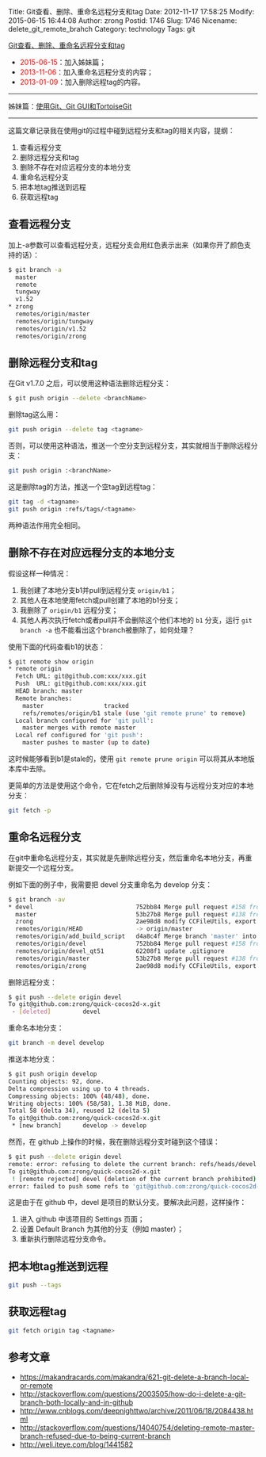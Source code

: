 Title: Git查看、删除、重命名远程分支和tag
Date: 2012-11-17 17:58:25
Modify: 2015-06-15 16:44:08
Author: zrong
Postid: 1746
Slug: 1746
Nicename: delete_git_remote_brahch
Category: technology
Tags: git

[Git查看、删除、重命名远程分支和tag](http://zengrong.net/post/1746.htm)

- <span style="color:red;">2015-06-15</span>：加入姊妹篇；
- <span style="color:red;">2013-11-06</span>：加入重命名远程分支的内容；
- <span style="color:red;">2013-01-09</span>：加入删除远程tag的内容。

----

姊妹篇：[使用Git、Git GUI和TortoiseGit](http://zengrong.net/post/1722.htm)

----

这篇文章记录我在使用git的过程中碰到远程分支和tag的相关内容，提纲：

1. 查看远程分支
1. 删除远程分支和tag
1. 删除不存在对应远程分支的本地分支
1. 重命名远程分支
1. 把本地tag推送到远程
1. 获取远程tag


## 查看远程分支

加上-a参数可以查看远程分支，远程分支会用红色表示出来（如果你开了颜色支持的话）：

``` bash
$ git branch -a
  master
  remote
  tungway
  v1.52
* zrong
  remotes/origin/master
  remotes/origin/tungway
  remotes/origin/v1.52
  remotes/origin/zrong
```

## 删除远程分支和tag

在Git v1.7.0 之后，可以使用这种语法删除远程分支：

``` bash
$ git push origin --delete <branchName>
```

删除tag这么用：

``` bash
git push origin --delete tag <tagname>
```

<!--more-->
否则，可以使用这种语法，推送一个空分支到远程分支，其实就相当于删除远程分支：

``` bash
git push origin :<branchName>
```

这是删除tag的方法，推送一个空tag到远程tag：

``` bash
git tag -d <tagname>
git push origin :refs/tags/<tagname>
```

两种语法作用完全相同。

## 删除不存在对应远程分支的本地分支

假设这样一种情况：

1. 我创建了本地分支b1并pull到远程分支 `origin/b1`；
2. 其他人在本地使用fetch或pull创建了本地的b1分支；
3. 我删除了 `origin/b1` 远程分支；
4. 其他人再次执行fetch或者pull并不会删除这个他们本地的 `b1` 分支，运行 `git branch -a` 也不能看出这个branch被删除了，如何处理？

使用下面的代码查看b1的状态：

``` bash
$ git remote show origin
* remote origin
  Fetch URL: git@github.com:xxx/xxx.git
  Push  URL: git@github.com:xxx/xxx.git
  HEAD branch: master
  Remote branches:
    master                 tracked
    refs/remotes/origin/b1 stale (use 'git remote prune' to remove)
  Local branch configured for 'git pull':
    master merges with remote master
  Local ref configured for 'git push':
    master pushes to master (up to date)
```

这时候能够看到b1是stale的，使用 `git remote prune origin` 可以将其从本地版本库中去除。

更简单的方法是使用这个命令，它在fetch之后删除掉没有与远程分支对应的本地分支：

``` bash
git fetch -p
```

## 重命名远程分支

在git中重命名远程分支，其实就是先删除远程分支，然后重命名本地分支，再重新提交一个远程分支。

例如下面的例子中，我需要把 devel 分支重命名为 develop 分支：

``` bash
$ git branch -av
* devel                             752bb84 Merge pull request #158 from Gwill/devel
  master                            53b27b8 Merge pull request #138 from tdlrobin/master
  zrong                             2ae98d8 modify CCFileUtils, export getFileData
  remotes/origin/HEAD               -> origin/master
  remotes/origin/add_build_script   d4a8c4f Merge branch 'master' into add_build_script
  remotes/origin/devel              752bb84 Merge pull request #158 from Gwill/devel
  remotes/origin/devel_qt51         62208f1 update .gitignore
  remotes/origin/master             53b27b8 Merge pull request #138 from tdlrobin/master
  remotes/origin/zrong              2ae98d8 modify CCFileUtils, export getFileData
```

删除远程分支：

``` bash
$ git push --delete origin devel
To git@github.com:zrong/quick-cocos2d-x.git
 - [deleted]         devel
```

重命名本地分支： 

``` bash
git branch -m devel develop
```

推送本地分支：

``` bash
$ git push origin develop
Counting objects: 92, done.
Delta compression using up to 4 threads.
Compressing objects: 100% (48/48), done.
Writing objects: 100% (58/58), 1.38 MiB, done.
Total 58 (delta 34), reused 12 (delta 5)
To git@github.com:zrong/quick-cocos2d-x.git
 * [new branch]      develop -> develop
```

然而，在 github 上操作的时候，我在删除远程分支时碰到这个错误：

``` bash
$ git push --delete origin devel
remote: error: refusing to delete the current branch: refs/heads/devel
To git@github.com:zrong/quick-cocos2d-x.git
 ! [remote rejected] devel (deletion of the current branch prohibited)
error: failed to push some refs to 'git@github.com:zrong/quick-cocos2d-x.git'
```

这是由于在 github 中，devel 是项目的默认分支。要解决此问题，这样操作：

1. 进入 github 中该项目的 Settings 页面；
2. 设置 Default Branch 为其他的分支（例如 master）；
3. 重新执行删除远程分支命令。

## 把本地tag推送到远程

``` bash
git push --tags
```

## 获取远程tag

``` bash
git fetch origin tag <tagname>
```

## 参考文章

* <https://makandracards.com/makandra/621-git-delete-a-branch-local-or-remote>
* <http://stackoverflow.com/questions/2003505/how-do-i-delete-a-git-branch-both-locally-and-in-github>
* <http://www.cnblogs.com/deepnighttwo/archive/2011/06/18/2084438.html>
* <http://stackoverflow.com/questions/14040754/deleting-remote-master-branch-refused-due-to-being-current-branch>
* <http://weli.iteye.com/blog/1441582>
